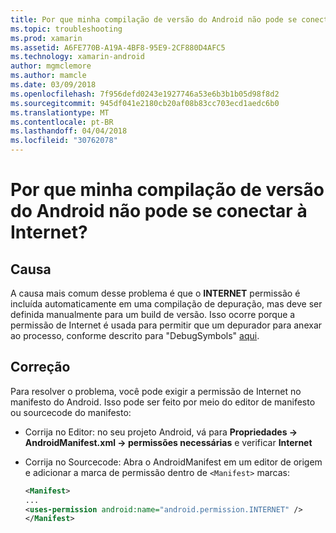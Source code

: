 ```yaml
---
title: Por que minha compilação de versão do Android não pode se conectar à Internet?
ms.topic: troubleshooting
ms.prod: xamarin
ms.assetid: A6FE770B-A19A-4BF8-95E9-2CF880D4AFC5
ms.technology: xamarin-android
author: mgmclemore
ms.author: mamcle
ms.date: 03/09/2018
ms.openlocfilehash: 7f956defd0243e1927746a53e6b3b1b05d98f8d2
ms.sourcegitcommit: 945df041e2180cb20af08b83cc703ecd1aedc6b0
ms.translationtype: MT
ms.contentlocale: pt-BR
ms.lasthandoff: 04/04/2018
ms.locfileid: "30762078"
---
```

# <a name="why-cant-my-android-release-build-connect-to-the-internet"></a>Por que minha compilação de versão do Android não pode se conectar à Internet?

## <a name="cause"></a>Causa

A causa mais comum desse problema é que o **INTERNET** permissão é incluída automaticamente em uma compilação de depuração, mas deve ser definida manualmente para um build de versão. Isso ocorre porque a permissão de Internet é usada para permitir que um depurador para anexar ao processo, conforme descrito para "DebugSymbols" [aqui](~/android/deploy-test/building-apps/build-process.md).


## <a name="fix"></a>Correção

Para resolver o problema, você pode exigir a permissão de Internet no manifesto do Android. Isso pode ser feito por meio do editor de manifesto ou sourcecode do manifesto:

-   Corrija no Editor: no seu projeto Android, vá para **Propriedades -> AndroidManifest.xml -> permissões necessárias** e verificar **Internet**

-   Corrija no Sourcecode: Abra o AndroidManifest em um editor de origem e adicionar a marca de permissão dentro de `<Manifest>` marcas:

    ```xml
    <Manifest>
    ...
    <uses-permission android:name="android.permission.INTERNET" />
    </Manifest>
    ```

